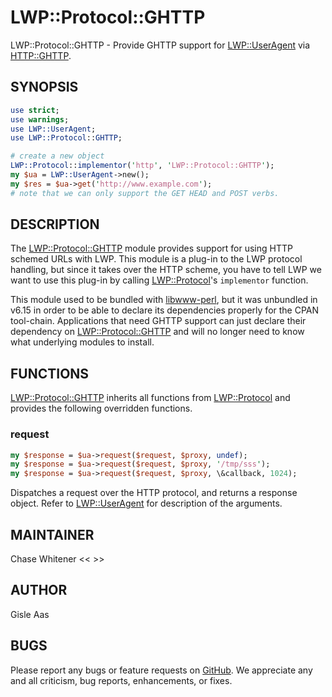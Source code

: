 # LWP::Protocol::GHTTP

LWP::Protocol::GHTTP - Provide GHTTP support for [LWP::UserAgent](http://metacpan.org/pod/LWP::UserAgent) via [HTTP::GHTTP](http://metacpan.org/pod/HTTP::GHTTP).

## SYNOPSIS

```perl
use strict;
use warnings;
use LWP::UserAgent;
use LWP::Protocol::GHTTP;

# create a new object
LWP::Protocol::implementor('http', 'LWP::Protocol::GHTTP');
my $ua = LWP::UserAgent->new();
my $res = $ua->get('http://www.example.com');
# note that we can only support the GET HEAD and POST verbs.
```

## DESCRIPTION

The [LWP::Protocol::GHTTP](http://metacpan.org/pod/LWP::Protocol::HTTP) module provides support for using HTTP schemed URLs
with LWP.  This module is a plug-in to the LWP protocol handling, but since it
takes over the HTTP scheme, you have to tell LWP we want to use this plug-in by
calling [LWP::Protocol](http://metacpan.org/pod/LWP::Protocol)'s ```implementor``` function.

This module used to be bundled with [libwww-perl](https://metacpan.org/pod/LWP), but it was unbundled in
v6.15 in order to be able to declare its dependencies properly for the CPAN
tool-chain. Applications that need GHTTP support can just declare their
dependency on [LWP::Protocol::GHTTP](http://metacpan.org/pod/LWP::Protocol::HTTP) and will no longer need to know what
underlying modules to install.

## FUNCTIONS

[LWP::Protocol::GHTTP](http://metacpan.org/pod/LWP::Protocol::HTTP) inherits all functions from [LWP::Protocol](http://metacpan.org/pod/LWP::Protocol) and provides the following
overridden functions.

### request

```perl
my $response = $ua->request($request, $proxy, undef);
my $response = $ua->request($request, $proxy, '/tmp/sss');
my $response = $ua->request($request, $proxy, \&callback, 1024);
```

Dispatches a request over the HTTP protocol, and returns a response object.
Refer to [LWP::UserAgent](http://metacpan.org/pod/LWP::UserAgent) for description of the arguments.

## MAINTAINER

Chase Whitener << <cwhitener at gmail.com> >>

## AUTHOR

Gisle Aas

## BUGS

Please report any bugs or feature requests on [GitHub](https://github.com/genio/lwp-protocl-ghttp/issues).
We appreciate any and all criticism, bug reports, enhancements, or fixes.

